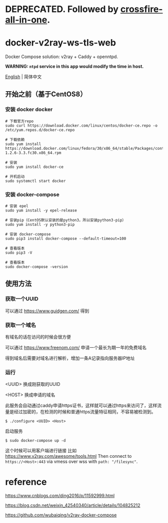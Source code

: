 # DEPRECATED. Followed by [crossfire-all-in-one](https://github.com/Abreto/crossfire-all-in-one).

# docker-v2ray-ws-tls-web
Docker Compose solution: v2ray + Caddy + openntpd.

**WARNING: `ntpd` service in this app would modify the time in host.**

[English](./README.md) | 简体中文

## 开始之前（基于CentOS8）

### 安装 docker docker 

```
# 下载官方repo
sudo curl https://download.docker.com/linux/centos/docker-ce.repo -o /etc/yum.repos.d/docker-ce.repo

# 下载依赖
sudo yum install https://download.docker.com/linux/fedora/30/x86_64/stable/Packages/containerd.io-1.2.6-3.3.fc30.x86_64.rpm

# 安装
sudo yum install docker-ce

# 开机启动
sudo systemctl start docker
```

### 安装 docker-compose

```
# 安装 epel
sudo yum install -y epel-release

# 安装pip（CentOS默认安装的是python3，所以安装python3-pip）
sudo yum install -y python3-pip

# 安装 docker-compose
sudo pip3 install docker-compose --default-timeout=100

# 查看版本
sudo pip3 -V

# 查看版本
sudo docker-compose -version
```

## 使用方法

### 获取一个UUID

可以通过 https://www.guidgen.com/ 得到

### 获取一个域名

有域名的话在访问的时候会很方便

可以通过 https://www.freenom.com/ 申请一个最长为期一年的免费域名

得到域名后需要对域名进行解析，增加一条A记录指向服务器IP地址

### 运行

 &lt;UUID&gt; 换成刚获取的UUID

 &lt;HOST&gt; 换成申请的域名 


此服务会自动通过caddy申请https证书，这样就可以通过https来访问了，这样流量是经过加密的，在检测的时候和普通https流量特征相同，不容易被检测到。

```
$ ./configure <UUID> <Host>
```
启动服务
```
$ sudo docker-compose up -d
```

这个时候可以用客户端进行链接
比如 https://www.v2ray.com/awesome/tools.html
Then connect to `https://<Host>:443` via vmess over wss with `path: "/filesync"`.


# reference

https://www.cnblogs.com/ding2016/p/11592999.html

https://blog.csdn.net/weixin_42540340/article/details/104825212

https://github.com/wubaiqing/v2ray-docker-compose